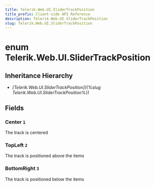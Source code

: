 ```yaml
---
title: Telerik.Web.UI.SliderTrackPosition
title_prefix: Client-side API Reference
description: Telerik.Web.UI.SliderTrackPosition
slug: Telerik.Web.UI.SliderTrackPosition
---
```


# enum Telerik.Web.UI.SliderTrackPosition

## Inheritance Hierarchy

* *[Telerik.Web.UI.SliderTrackPosition]({%slug Telerik.Web.UI.SliderTrackPosition%})*

## Fields

### Center `1`

The track is centered

### TopLeft `2`

The track is positioned above the items

### BottomRight `3`

The track is positioned below the items



